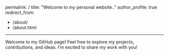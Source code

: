 permalink: /
title: "Welcome to my personal website.."
author_profile: true
redirect_from:
  - /about/
  - /about.html
---

<div id="welcoming-text">
  <p id="english" style="display: inline;">Welcome to my GitHub page! Feel free to explore my projects, contributions, and ideas. I’m excited to share my work with you!</p>
  <p id="bangla" style="display: none;">আমার GitHub পেজে স্বাগতম! আমার প্রকল্প, অবদান, এবং ধারণাগুলি অন্বেষণ করতে বিনা দ্বিধায় আসুন। আমি আপনাদের সাথে আমার কাজ শেয়ার করতে উত্তেজিত!</p>
  <p id="french" style="display: none;">Bienvenue sur ma page GitHub! N'hésitez pas à explorer mes projets, mes contributions et mes idées. Je suis ravi de partager mon travail avec vous!</p>
</div>

<script>
  let currentLang = 0; // Start with English
  const languages = ['english', 'bangla', 'french'];
  
  setInterval(function() {
    // Hide all paragraphs
    languages.forEach(lang => document.getElementById(lang).style.display = 'none');
    
    // Show the next paragraph
    document.getElementById(languages[currentLang]).style.display = 'inline';
    
    // Update currentLang index
    currentLang = (currentLang + 1) % languages.length;
  }, 1000); // Switch language every 1 second
</script>

